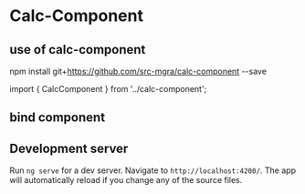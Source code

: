 # Calc-Component

## use of calc-component
npm install git+https://github.com/src-mgra/calc-component --save


import { CalcComponent } from '../calc-component';


## bind component
<app-calc-component value=5 selCalc='circulararea'></app-calc-component>



## Development server

Run `ng serve` for a dev server. Navigate to `http://localhost:4200/`. The app will automatically reload if you change any of the source files.


